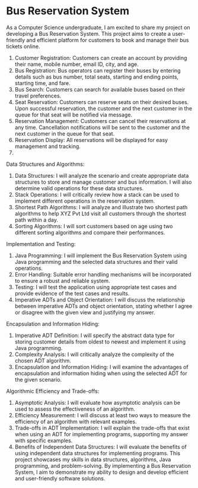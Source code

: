 # Bus Reservation System

As a Computer Science undergraduate, I am excited to share my project on developing a Bus Reservation System. This project aims to create a user-friendly and efficient platform for customers to book and manage their bus tickets online.

1.	Customer Registration: Customers can create an account by providing their name, mobile number, email ID, city, and age.
2.	Bus Registration: Bus operators can register their buses by entering details such as bus number, total seats, starting and ending points, starting time, and fare.
3.	Bus Search: Customers can search for available buses based on their travel preferences.
4.	Seat Reservation: Customers can reserve seats on their desired buses. Upon successful reservation, the customer and the next customer in the queue for that seat will be notified via message.
5.	Reservation Management: Customers can cancel their reservations at any time. Cancellation notifications will be sent to the customer and the next customer in the queue for that seat.
6.	Reservation Display: All reservations will be displayed for easy management and tracking.
7.	
Data Structures and Algorithms:
1.	Data Structures: I will analyze the scenario and create appropriate data structures to store and manage customer and bus information. I will also determine valid operations for these data structures.
2.	Stack Operations: I will critically review how a stack can be used to implement different operations in the reservation system.
3.	Shortest Path Algorithms: I will analyze and illustrate two shortest path algorithms to help XYZ Pvt Ltd visit all customers through the shortest path within a day.
4.	Sorting Algorithms: I will sort customers based on age using two different sorting algorithms and compare their performances.
   
Implementation and Testing:
1.	Java Programming: I will implement the Bus Reservation System using Java programming and the selected data structures and their valid operations.
2.	Error Handling: Suitable error handling mechanisms will be incorporated to ensure a robust and reliable system.
3.	Testing: I will test the application using appropriate test cases and provide evidence of the test cases and results.
4.	Imperative ADTs and Object Orientation: I will discuss the relationship between imperative ADTs and object orientation, stating whether I agree or disagree with the given view and justifying my answer.
   
Encapsulation and Information Hiding:
1.	Imperative ADT Definition: I will specify the abstract data type for storing customer details from oldest to newest and implement it using Java programming.
2.	Complexity Analysis: I will critically analyze the complexity of the chosen ADT algorithm.
3.	Encapsulation and Information Hiding: I will examine the advantages of encapsulation and information hiding when using the selected ADT for the given scenario.
   
Algorithmic Efficiency and Trade-offs:
1.	Asymptotic Analysis: I will evaluate how asymptotic analysis can be used to assess the effectiveness of an algorithm.
2.	Efficiency Measurement: I will discuss at least two ways to measure the efficiency of an algorithm with relevant examples.
3.	Trade-offs in ADT Implementation: I will explain the trade-offs that exist when using an ADT for implementing programs, supporting my answer with specific examples.
4.	Benefits of Independent Data Structures: I will evaluate the benefits of using independent data structures for implementing programs.
This project showcases my skills in data structures, algorithms, Java programming, and problem-solving. By implementing a Bus Reservation System, I aim to demonstrate my ability to design and develop efficient and user-friendly software solutions.
